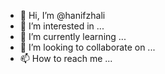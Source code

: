 - 👋 Hi, I’m @hanifzhali
- 👀 I’m interested in ...
- 🌱 I’m currently learning ...
- 💞️ I’m looking to collaborate on ...
- 📫 How to reach me ...

<!---
hanifzhali/hanifzhali is a ✨ special ✨ repository because its `README.md` (this file) appears on your GitHub profile.
You can click the Preview link to take a look at your changes.
--->
